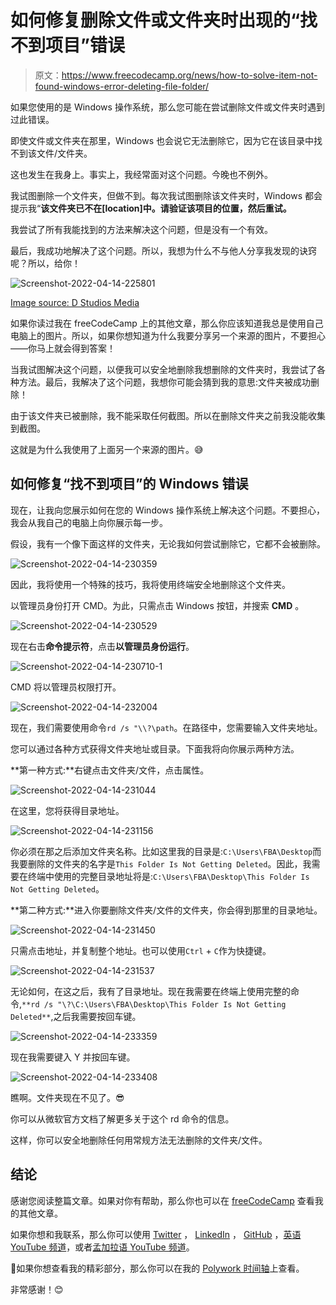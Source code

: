 # 如何修复删除文件或文件夹时出现的“找不到项目”错误

> 原文：<https://www.freecodecamp.org/news/how-to-solve-item-not-found-windows-error-deleting-file-folder/>

如果您使用的是 Windows 操作系统，那么您可能在尝试删除文件或文件夹时遇到过此错误。

即使文件或文件夹在那里，Windows 也会说它无法删除它，因为它在该目录中找不到该文件/文件夹。

这也发生在我身上。事实上，我经常面对这个问题。今晚也不例外。

我试图删除一个文件夹，但做不到。每次我试图删除该文件夹时，Windows 都会提示我“**该文件夹已不在[location]中。请验证该项目的位置，然后重试。**

我尝试了所有我能找到的方法来解决这个问题，但是没有一个有效。

最后，我成功地解决了这个问题。所以，我想为什么不与他人分享我发现的诀窍呢？所以，给你！

![Screenshot-2022-04-14-225801](img/dcf4dc5b38558d025ac2a2308209c6dc.png)

[Image source: D Studios Media](https://www.youtube.com/watch?v=u4IQCZ5dKMw)

如果你读过我在 freeCodeCamp 上的其他文章，那么你应该知道我总是使用自己电脑上的图片。所以，如果你想知道为什么我要分享另一个来源的图片，不要担心——你马上就会得到答案！

当我试图解决这个问题，以便我可以安全地删除我想删除的文件夹时，我尝试了各种方法。最后，我解决了这个问题，我想你可能会猜到我的意思:文件夹被成功删除！

由于该文件夹已被删除，我不能采取任何截图。所以在删除文件夹之前我没能收集到截图。

这就是为什么我使用了上面另一个来源的图片。😅

## 如何修复“找不到项目”的 Windows 错误

现在，让我向您展示如何在您的 Windows 操作系统上解决这个问题。不要担心，我会从我自己的电脑上向你展示每一步。

假设，我有一个像下面这样的文件夹，无论我如何尝试删除它，它都不会被删除。

![Screenshot-2022-04-14-230359](img/a66c2e2ad4930a052b45460f5d69ed4e.png)

因此，我将使用一个特殊的技巧，我将使用终端安全地删除这个文件夹。

以管理员身份打开 CMD。为此，只需点击 Windows 按钮，并搜索 **CMD** 。

![Screenshot-2022-04-14-230529](img/554607a9fd005fa165dd70f35e4d23e4.png)

现在右击**命令提示符**，点击**以管理员身份运行**。

![Screenshot-2022-04-14-230710-1](img/c5add91f81c5831643f1058351227969.png)

CMD 将以管理员权限打开。

![Screenshot-2022-04-14-232004](img/be79e5faa363646bed88fefcc01978b3.png)

现在，我们需要使用命令`rd /s "\\?\path`。在路径中，您需要输入文件夹地址。

您可以通过各种方式获得文件夹地址或目录。下面我将向你展示两种方法。

**第一种方式:**右键点击文件夹/文件，点击属性。

![Screenshot-2022-04-14-231044](img/1496ab334e737efef56adaa79920fb4d.png)

在这里，您将获得目录地址。

![Screenshot-2022-04-14-231156](img/818b61d95e673ba245084599d96133ec.png)

你必须在那之后添加文件夹名称。比如这里我的目录是:`C:\Users\FBA\Desktop`而我要删除的文件夹的名字是`This Folder Is Not Getting Deleted`。因此，我需要在终端中使用的完整目录地址将是:`C:\Users\FBA\Desktop\This Folder Is Not Getting Deleted`。

**第二种方式:**进入你要删除文件夹/文件的文件夹，你会得到那里的目录地址。

![Screenshot-2022-04-14-231450](img/beb2ce543e4a6a4ebd042030d6f84bd5.png)

只需点击地址，并复制整个地址。也可以使用`Ctrl` + `C`作为快捷键。

![Screenshot-2022-04-14-231537](img/6c06033c16901efd3ed04f3e1629dd2e.png)

无论如何，在这之后，我有了目录地址。现在我需要在终端上使用完整的命令,`**rd /s "\?\C:\Users\FBA\Desktop\This Folder Is Not Getting Deleted**`,之后我需要按回车键。

![Screenshot-2022-04-14-233359](img/78ce40f2a9c379ef1aca8968986a90a4.png)

现在我需要键入 Y 并按回车键。

![Screenshot-2022-04-14-233408](img/8ea95f66ce3d998a40861e13309a38c7.png)

瞧啊。文件夹现在不见了。😎

你可以从微软官方文档了解更多关于这个 rd 命令的信息。

这样，你可以安全地删除任何用常规方法无法删除的文件夹/文件。

## 结论

感谢您阅读整篇文章。如果对你有帮助，那么你也可以在 [freeCodeCamp](https://www.freecodecamp.org/news/author/fahimbinamin/) 查看我的其他文章。

如果你想和我联系，那么你可以使用 [Twitter](https://twitter.com/Fahim_FBA) ， [LinkedIn](https://www.linkedin.com/in/fahimfba/) ， [GitHub](https://github.com/FahimFBA) ，[英语 YouTube 频道](https://www.youtube.com/channel/UCG97GCUifMS2Vm28tgXQi0Q)，或者[孟加拉语 YouTube 频道](https://www.youtube.com/channel/UCEF4lxmpBKV2oYCSFH6ExIQ)。

💫如果你想查看我的精彩部分，那么你可以在我的 [Polywork 时间轴](https://www.polywork.com/fahimbinamin)上查看。

非常感谢！😊